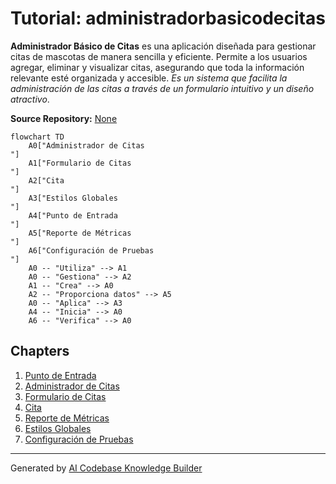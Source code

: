 # Tutorial: administradorbasicodecitas

**Administrador Básico de Citas** es una aplicación diseñada para gestionar citas de mascotas de manera sencilla y eficiente. Permite a los usuarios agregar, eliminar y visualizar citas, asegurando que toda la información relevante esté organizada y accesible. *Es un sistema que facilita la administración de las citas a través de un formulario intuitivo y un diseño atractivo*.


**Source Repository:** [None](None)

```mermaid
flowchart TD
    A0["Administrador de Citas
"]
    A1["Formulario de Citas
"]
    A2["Cita
"]
    A3["Estilos Globales
"]
    A4["Punto de Entrada
"]
    A5["Reporte de Métricas
"]
    A6["Configuración de Pruebas
"]
    A0 -- "Utiliza" --> A1
    A0 -- "Gestiona" --> A2
    A1 -- "Crea" --> A0
    A2 -- "Proporciona datos" --> A5
    A0 -- "Aplica" --> A3
    A4 -- "Inicia" --> A0
    A6 -- "Verifica" --> A0
```

## Chapters

1. [Punto de Entrada
](01_punto_de_entrada_.md)
2. [Administrador de Citas
](02_administrador_de_citas_.md)
3. [Formulario de Citas
](03_formulario_de_citas_.md)
4. [Cita
](04_cita_.md)
5. [Reporte de Métricas
](05_reporte_de_métricas_.md)
6. [Estilos Globales
](06_estilos_globales_.md)
7. [Configuración de Pruebas
](07_configuración_de_pruebas_.md)


---

Generated by [AI Codebase Knowledge Builder](https://github.com/The-Pocket/Tutorial-Codebase-Knowledge)